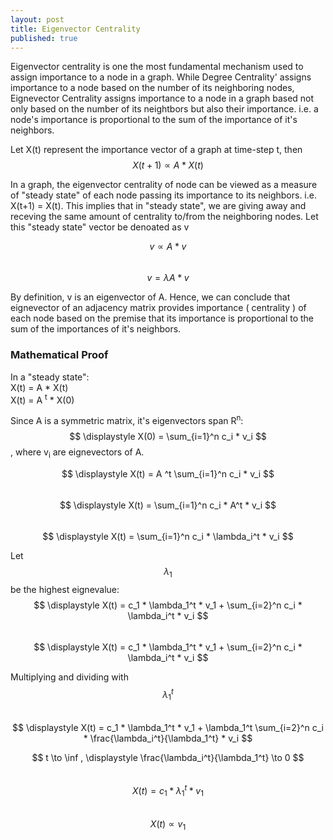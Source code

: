 ```yaml
---
layout: post
title: Eigenvector Centrality
published: true  
---
```


Eigenvector centrality is one the most fundamental mechanism used to assign importance to a node in a graph. While Degree Centrality' assigns importance to a node based on  the number of its neighboring nodes, Eignevector Centrality assigns importance to a node in a graph based not only based on the number of its neightbors but also their importance. i.e. a node's importance is proportional to the sum of the importance of it's neighbors.

Let X(t) represent the importance vector of a graph at time-step t, then  
$$ X(t+1) \propto A * X(t) $$
  
In a graph, the eigenvector centrality of node can be viewed as a measure of "steady state" of each node passing its importance to its neighbors. i.e. X(t+1) = X(t). This implies that in "steady state", we are giving away and receving the same amount of centrality to/from the neighboring nodes. Let this "steady state" vector be denoated as v  
  
$$ v  \propto A*v $$  
$$ v  = \lambda A*v $$

By definition, v is an eigenvector of A. Hence, we can conclude that eignevector of an adjacency matrix provides importance ( centrality ) of each node based on the premise that its importance is proportional to the sum of the importances of it's neighbors.  

### Mathematical Proof

In a "steady state":  
X(t) = A * X(t)  
X(t) = A <sup>t</sup> * X(0)
  
Since A is a symmetric matrix, it's eigenvectors span  R<sup>n</sup>:  
$$ \displaystyle X(0) = \sum_{i=1}^n  c_i * v_i $$, where v<sub>i</sub>  are eignevectors of A. 

$$ \displaystyle X(t) =  A ^t  \sum_{i=1}^n  c_i * v_i $$  
$$ \displaystyle X(t) =  \sum_{i=1}^n   c_i * A^t * v_i $$  
$$ \displaystyle X(t) =  \sum_{i=1}^n   c_i * \lambda_i^t * v_i $$
  
Let $$ \lambda_1 $$ be the highest eignevalue:  
$$ \displaystyle X(t) =  c_1 * \lambda_1^t * v_1 + \sum_{i=2}^n   c_i * \lambda_i^t * v_i $$  
$$ \displaystyle X(t) =  c_1 * \lambda_1^t * v_1 + \sum_{i=2}^n   c_i * \lambda_i^t * v_i $$   
  
Multiplying and dividing with $$ \lambda_1^t $$   
$$ \displaystyle X(t) =  c_1 * \lambda_1^t * v_1 + \lambda_1^t \sum_{i=2}^n   c_i * \frac{\lambda_i^t}{\lambda_1^t} * v_i $$  

$$ t \to \inf , \displaystyle \frac{\lambda_i^t}{\lambda_1^t} \to 0 $$  
$$ X(t) =  c_1 * \lambda_1^t * v_1 $$  
$$ X(t) \propto v_1 $$  



